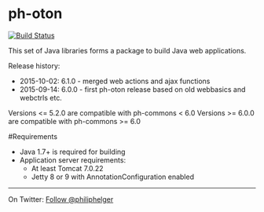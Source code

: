 # ph-oton

[![Build Status](https://travis-ci.org/phax/ph-oton.svg?branch=master)](https://travis-ci.org/phax/ph-oton)
﻿

This set of Java libraries forms a package to build Java web applications.

Release history:
  * 2015-10-02: 6.1.0 - merged web actions and ajax functions
  * 2015-09-14: 6.0.0 - first ph-oton release based on old webbasics and webctrls etc.

Versions <= 5.2.0 are compatible with ph-commons < 6.0
Versions >= 6.0.0 are compatible with ph-commons >= 6.0

#Requirements
  * Java 1.7+ is required for building
  * Application server requirements:
      * At least Tomcat 7.0.22
      * Jetty 8 or 9 with AnnotationConfiguration enabled

---

On Twitter: <a href="https://twitter.com/philiphelger">Follow @philiphelger</a>
 